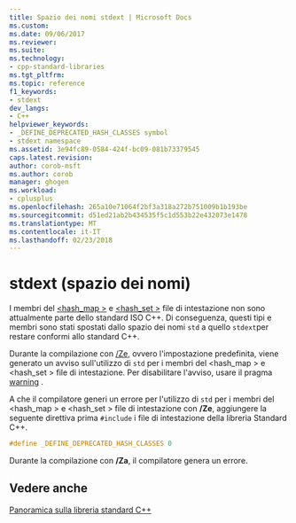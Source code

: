 ```yaml
---
title: Spazio dei nomi stdext | Microsoft Docs
ms.custom: 
ms.date: 09/06/2017
ms.reviewer: 
ms.suite: 
ms.technology:
- cpp-standard-libraries
ms.tgt_pltfrm: 
ms.topic: reference
f1_keywords:
- stdext
dev_langs:
- C++
helpviewer_keywords:
- _DEFINE_DEPRECATED_HASH_CLASSES symbol
- stdext namespace
ms.assetid: 3e94fc89-0584-424f-bc09-081b73379545
caps.latest.revision: 
author: corob-msft
ms.author: corob
manager: ghogen
ms.workload:
- cplusplus
ms.openlocfilehash: 265a10e71064f2bf3a318a272b751009b1b193be
ms.sourcegitcommit: d51ed21ab2b434535f5c1d553b22e432073e1478
ms.translationtype: MT
ms.contentlocale: it-IT
ms.lasthandoff: 02/23/2018
---
```

# <a name="stdext-namespace"></a>stdext (spazio dei nomi)

I membri del [ \<hash_map >](../standard-library/hash-map.md) e [ \<hash_set >](../standard-library/hash-set.md) file di intestazione non sono attualmente parte dello standard ISO C++. Di conseguenza, questi tipi e membri sono stati spostati dallo spazio dei nomi `std` a quello `stdext`per restare conformi allo standard C++.

Durante la compilazione con [/Ze](../build/reference/za-ze-disable-language-extensions.md), ovvero l'impostazione predefinita, viene generato un avviso sull'utilizzo di `std` per i membri del \<hash_map > e \<hash_set > file di intestazione. Per disabilitare l'avviso, usare il pragma [warning](../preprocessor/warning.md) .

A che il compilatore generi un errore per l'utilizzo di `std` per i membri del \<hash_map > e \<hash_set > file di intestazione con **/Ze**, aggiungere la seguente direttiva prima `#include` i file di intestazione della libreria Standard C++.

```cpp  
#define _DEFINE_DEPRECATED_HASH_CLASSES 0  
```  

Durante la compilazione con **/Za**, il compilatore genera un errore.  

## <a name="see-also"></a>Vedere anche

[Panoramica sulla libreria standard C++](../standard-library/cpp-standard-library-overview.md)

